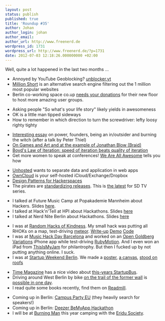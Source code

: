 ```yaml
---
layout: post
status: publish
published: true
title: 'Roundup #35'
author: Johan
author_login: johan
author_email:
author_url: http://www.freenerd.de
wordpress_id: 1731
wordpress_url: http://www.freenerd.de/?p=1731
date: 2012-07-03 12:18:26.000000000 +02:00
---
```

Well, quite a lot happened in the last two months ...

<ul>
	<li>Annoyed by YouTube Geoblocking? <a href="http://unblocker.yt/">unblocker.yt</a></li>
	<li><a href="http://millionshort.com">Million Short</a> is an alternative search engine filtering out the 1 million most popular websites</li>
	<li>Berlin co-working space co.up <a href="http://co-up.de/2012/06/07/crowdfunding-third-floor.html">needs your donations</a> for their new floor to host more amazing user groups.</li>
</ul>

<ul>
	<li>Asking people "So what's your life story" likely yields in awesomeness</li>
	<li>OK is a little man tipped sideways</li>
	<li>How to remember in which direction to turn the screwdriver: lefty loosy righty tighty</li>
</ul>

<ul>
	<li><a href="http://blakemasters.tumblr.com/post/24578683805/peter-thiels-cs183-startup-class-18-notes-essay">Interesting essay</a> on power, founders, being an in/outsider and burning the witch (after a talk by Peter Thiel)</li>
	<li><a href="http://www.theatlantic.com/magazine/print/2012/05/the-most-dangerous-gamer/8928/">On Games and Art and at the example of Jonathan Blow (Braid)</a></li>
	<li><a href="http://www.codinghorror.com/blog/2007/02/boyds-law-of-iteration.html">Boyd's Law of Iteration: speed of iteration beats quality of iteration</a></li>
	<li>Get more women to speak at conferences! <a href="http://weareallaweso.me/">We Are All Awesome</a> tells you how</li>
</ul>

<ul>
	<li><a href="http://unhosted.org/">Unhosted</a> wants to separate data and application in web apps</li>
	<li><a href="http://owncloud.org/">OwnCloud</a> is your self-hosted iCloud/Exchange/Dropbox</li>
	<li><a href="http://hackerspaces.org/wiki/Design_Patterns">Design Patterns for Hackerspaces</a></li>
	<li>The pirates are <a href="http://scenerules.irc.gs/">standardizing releases</a>. This is <a href="http://scenerules.irc.gs/t.html?id=2012_SDTVx264u1.nfo">the latest</a> for SD TV series.</li>
</ul>

<ul>
	<li>I talked at Future Music Camp at Popakademie Mannheim about Hackers. Slides <a href="http://www.freenerd.de/fmc2012/">here</a>.</li>
	<li>I talked at Hack'n'Tell at HPI about Hackathons. Slides <a href="http://www.freenerd.de/hackhpi/">here</a></li>
	<li>I talked at Nerd Nite Berlin about Hackathons. Slides <a href="http://www.freenerd.de/hacknerdnite/">here</a></li>
</ul>

<ul>
	<li>I was at <a href="http://www.rhok.org/">Random Hacks of Kindness</a>. My small hack was putting all RHOKs on a map, test-driving <a href="http://meteor.com/">meteor</a>. <a href="http://www.rhok.org/solutions/rhok-world-map">Write-up</a> <a href="http://rhokmap.meteor.com/">Demo</a> <a href="https://github.com/freenerd/rhok-world-map">Code</a></li>
	<li>I was at <a href="http://bcn.musichackday.org/2012/">Music Hack Day Barcelona</a> and worked on an <a href="http://www.opengoldbergvariations.org/">Open Goldberg Variations</a> iPhone app while test-driving <a href="http://rubymotion.com">RubyMotion</a>. And I even won an iPad from <a href="http://www.thisismyjam.com/">ThisIsMyJam</a> for philantrophy. But then I fucked up by not putting anything online. I suck.</li>
	<li>I was at <a href="http://instagram.com/p/KNc952SPHs/">Startup Weekend Berlin</a>. We made a <a href="http://instagram.com/p/KOeosXyPEc/">poster</a>, <a href="http://instagram.com/p/KP7Xk5SPFk/">a canvas</a>, <a href="http://instagram.com/p/KSYVJsSPPX/">stood on roofs</a></li>
</ul>

<ul>
	<li><a href="http://business.time.com/2012/06/05/startupbus-building-an-app-en-route-to-sxsw/">Time Magazine</a> has a nice video about <a href="http://www.freenerd.de/archives/2012/1674/">this-years StartupBus</a>.</li>
	<li>Driving around West Berlin by bike <a href="http://mauerweg.com/">on the trail of the former wall</a> is <a href="http://instagram.com/p/MRGHfFyPDL/">possible in one day</a>.</li>
	<li>I read quite some books recently, find them on <a href="http://readmill.com/freenerd">Readmill</a>.
</ul>

<ul>
	<li>Coming up in Berlin: <a href="http://www.campus-party.eu/2012/index.html">Campus Party EU</a> (they heavily search for speakers!)</li>
	<li>Coming up in Berlin: <a href="http://deezerberlin.eventbrite.com/">Deezer BeMyApp Hackathon</a></li>
	<li>I will be at <a href="http://burningman.com/">Burning Man</a> this year camping with the <a href="http://www.eridusociety.org/">Eridu Society</a>.</li>
</ul>
